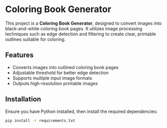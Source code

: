 # Coloring Book Generator

This project is a **Coloring Book Generator**, designed to convert images into black-and-white coloring book pages. It utilizes image processing techniques such as edge detection and filtering to create clear, printable outlines suitable for coloring.

## Features
- Converts images into outlined coloring book pages
- Adjustable threshold for better edge detection
- Supports multiple input image formats
- Outputs high-resolution printable images

## Installation

Ensure you have Python installed, then install the required dependencies:

```bash
pip install -r requirements.txt
      
